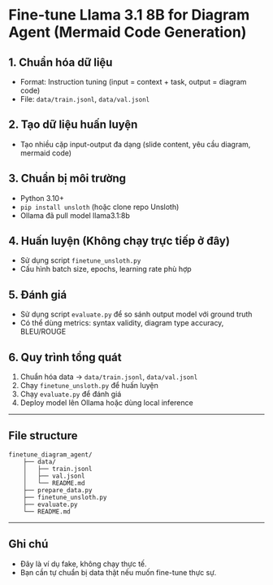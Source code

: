 # Fine-tune Llama 3.1 8B for Diagram Agent (Mermaid Code Generation)

## 1. Chuẩn hóa dữ liệu
- Format: Instruction tuning (input = context + task, output = diagram code)
- File: `data/train.jsonl`, `data/val.jsonl`

## 2. Tạo dữ liệu huấn luyện
- Tạo nhiều cặp input-output đa dạng (slide content, yêu cầu diagram, mermaid code)

## 3. Chuẩn bị môi trường
- Python 3.10+
- `pip install unsloth` (hoặc clone repo Unsloth)
- Ollama đã pull model llama3.1:8b

## 4. Huấn luyện (Không chạy trực tiếp ở đây)
- Sử dụng script `finetune_unsloth.py`
- Cấu hình batch size, epochs, learning rate phù hợp

## 5. Đánh giá
- Sử dụng script `evaluate.py` để so sánh output model với ground truth
- Có thể dùng metrics: syntax validity, diagram type accuracy, BLEU/ROUGE

## 6. Quy trình tổng quát
1. Chuẩn hóa data → `data/train.jsonl`, `data/val.jsonl`
2. Chạy `finetune_unsloth.py` để huấn luyện
3. Chạy `evaluate.py` để đánh giá
4. Deploy model lên Ollama hoặc dùng local inference

---

## File structure
```
finetune_diagram_agent/
    ├── data/
    │   ├── train.jsonl
    │   ├── val.jsonl
    │   └── README.md
    ├── prepare_data.py
    ├── finetune_unsloth.py
    ├── evaluate.py
    └── README.md
```

---

## Ghi chú
- Đây là ví dụ fake, không chạy thực tế.
- Bạn cần tự chuẩn bị data thật nếu muốn fine-tune thực sự. 
